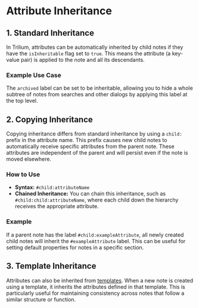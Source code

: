 # Attribute Inheritance
## 1\. Standard Inheritance

In Trilium, attributes can be automatically inherited by child notes if they have the `isInheritable` flag set to `true`. This means the attribute (a key-value pair) is applied to the note and all its descendants.

### Example Use Case

The `archived` label can be set to be inheritable, allowing you to hide a whole subtree of notes from searches and other dialogs by applying this label at the top level.

## 2\. Copying Inheritance

Copying inheritance differs from standard inheritance by using a `child:` prefix in the attribute name. This prefix causes new child notes to automatically receive specific attributes from the parent note. These attributes are independent of the parent and will persist even if the note is moved elsewhere.

### How to Use

*   **Syntax:** `#child:attributeName`
*   **Chained Inheritance:** You can chain this inheritance, such as `#child:child:attributeName`, where each child down the hierarchy receives the appropriate attribute.

### Example

If a parent note has the label `#child:exampleAttribute`, all newly created child notes will inherit the `#exampleAttribute` label. This can be useful for setting default properties for notes in a specific section.

## 3\. Template Inheritance

Attributes can also be inherited from [templates](../Templates.md). When a new note is created using a template, it inherits the attributes defined in that template. This is particularly useful for maintaining consistency across notes that follow a similar structure or function.